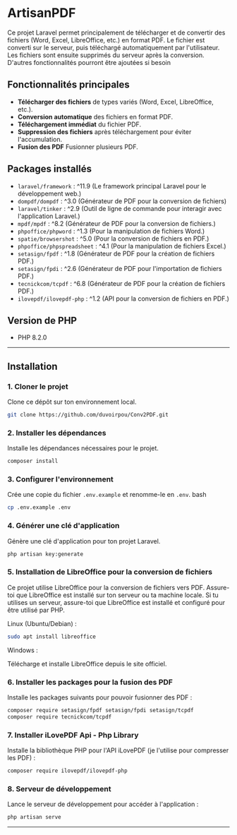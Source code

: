 # ArtisanPDF

Ce projet Laravel permet principalement de télécharger et de convertir des fichiers (Word, Excel, LibreOffice, etc.) en format PDF. Le fichier est converti sur le serveur, puis téléchargé automatiquement par l'utilisateur. Les fichiers sont ensuite supprimés du serveur après la conversion. D'autres fonctionnalités pourront être ajoutées si besoin

## Fonctionnalités principales

-   **Télécharger des fichiers** de types variés (Word, Excel, LibreOffice, etc.).
-   **Conversion automatique** des fichiers en format PDF.
-   **Téléchargement immédiat** du fichier PDF.
-   **Suppression des fichiers** après téléchargement pour éviter l'accumulation.
-   **Fusion des PDF** Fusionner plusieurs PDF.

## Packages installés

-   `laravel/framework` : ^11.9 (Le framework principal Laravel pour le développement web.)
-   `dompdf/dompdf` : ^3.0 (Générateur de PDF pour la conversion de fichiers)
-   `laravel/tinker` : ^2.9 (Outil de ligne de commande pour interagir avec l'application Laravel.)
-   `mpdf/mpdf` : ^8.2 (Générateur de PDF pour la conversion de fichiers.)
-   `phpoffice/phpword` : ^1.3 (Pour la manipulation de fichiers Word.)
-   `spatie/browsershot` : ^5.0 (Pour la conversion de fichiers en PDF.)
-   `phpoffice/phpspreadsheet` : ^4.1 (Pour la manipulation de fichiers Excel.)
-   `setasign/fpdf` : ^1.8 (Générateur de PDF pour la création de fichiers PDF.)
-   `setasign/fpdi` : ^2.6 (Générateur de PDF pour l'importation de fichiers PDF.)
-   `tecnickcom/tcpdf` : ^6.8 (Générateur de PDF pour la création de fichiers PDF.)
-   `ilovepdf/ilovepdf-php` : ^1.2 (API pour la conversion de fichiers en PDF.)

## Version de PHP

-   PHP 8.2.0

---

## Installation

### 1. Cloner le projet

Clone ce dépôt sur ton environnement local.

```bash
git clone https://github.com/duvoirpou/Conv2PDF.git
```

### 2. Installer les dépendances

Installe les dépendances nécessaires pour le projet.

```bash
composer install
```

### 3. Configurer l'environnement

Crée une copie du fichier `.env.example` et renomme-le en `.env`.
bash

```bash
cp .env.example .env
```

### 4. Générer une clé d'application

Génère une clé d'application pour ton projet Laravel.

```bash
php artisan key:generate
```

### 5. Installation de LibreOffice pour la conversion de fichiers

Ce projet utilise LibreOffice pour la conversion de fichiers vers PDF. Assure-toi que LibreOffice est installé sur ton serveur ou ta machine locale.
Si tu utilises un serveur, assure-toi que LibreOffice est installé et configuré pour être utilisé par PHP.

Linux (Ubuntu/Debian) :

```bash
sudo apt install libreoffice
```

Windows :

Télécharge et installe LibreOffice depuis le site officiel.

### 6. Installer les packages pour la fusion des PDF

Installe les packages suivants pour pouvoir fusionner des PDF :

```bash
composer require setasign/fpdf setasign/fpdi setasign/tcpdf
composer require tecnickcom/tcpdf
```

### 7. Installer iLovePDF Api - Php Library

Installe la bibliothèque PHP pour l'API iLovePDF (je l'utilise pour compresser les PDF) :

```bash
composer require ilovepdf/ilovepdf-php
```

### 8. Serveur de développement

Lance le serveur de développement pour accéder à l'application :

```bash
php artisan serve
```

---

